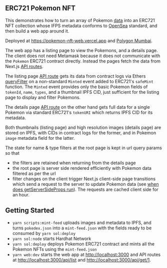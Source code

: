 ## ERC721 Pokemon NFT

This demonstrates how to turn an array of Pokemon [data](https://github.com/Purukitto/pokemon-data.json) into an ERC721 NFT collection whose IFPS metadata conforms to [OpenSea](https://docs.opensea.io/docs/metadata-standards) standard, and then build a web app around it.

Deployed at https://pokemon-nft-web.vercel.app and [Polygon Mumbai](https://mumbai.polygonscan.com/address/0x22448d0D2a0685c713e568272de1aFc7F8BEE644).

The web app has a listing page to view the Pokemons, and a details page. The client does not need Metamask because it does not communicate with the `Pokemon` ERC721 contract directly. Instead the pages fetch the data from Next.js [API routes](https://nextjs.org/docs/api-routes/introduction).

The listing page [API route](https://pokemon-nft-web.vercel.app/api/list) gets its data from contract logs via Ethers [queryFilter](https://docs.ethers.io/v5/api/contract/contract/#Contract-queryFilter) on a non-standard `Minted` event added to ERC721's `safeMint` function. The `Minted` event provides only the basic Pokemon fields of `tokenId`, `name`, `types`, and a thumbnail IPFS CID, just sufficient for the listing page to display and filter Pokemons.

The details page [API route](https://pokemon-nft-web.vercel.app/api/get/1) on the other hand gets full data for a single Pokemon via standard ERC721's `tokenURI` which returns IPFS CID for its metadata.

Both thumbnails (listing page) and high resolution images (details page) are stored on IPFS, with CIDs in contract logs for the former, and in Pokemon `image` metadata field for the latter.

The state for name & type filters at the root page is kept in url query params so that

- the filters are retained when returning from the details page
- the root page is server side rendered efficiently with Pokemon data filtered as per the url
- filter changes on the client trigger Next.js client-side page transitions which send a request to the server to update Pokemon data (see [when does getServerSideProps run](https://nextjs.org/docs/basic-features/data-fetching/get-server-side-props#when-does-getserversideprops-run)). The requests are cached client side for an hour.

## Getting Started

- `yarn scripts:mint-feed` uploads images and metadata to IPFS, and turns `pokedex.json` into a `mint-feed.json` with the fields ready to be consumed by `yarn sol:deploy`
- `yarn sol:node` starts Hardhat Network
- `yarn sol:deploy` deploys Pokemon ERC721 contract and mints all the Pokemon NFTs using the `mint-feed.json`
- `yarn web:dev` starts the web app at [http://localhost:3000](http://localhost:3000) and API routes at [http://localhost:3000/api/list](http://localhost:3000/api/list) and [http://localhost:3000/api/get/1](http://localhost:3000/api/get/1).

